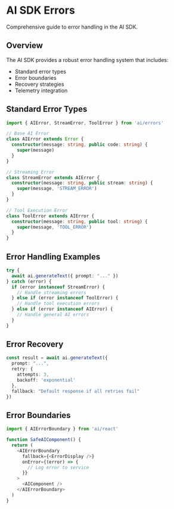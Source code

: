 # AI SDK Errors

Comprehensive guide to error handling in the AI SDK.

## Overview

The AI SDK provides a robust error handling system that includes:
- Standard error types
- Error boundaries
- Recovery strategies
- Telemetry integration

## Standard Error Types

```typescript
import { AIError, StreamError, ToolError } from 'ai/errors'

// Base AI Error
class AIError extends Error {
  constructor(message: string, public code: string) {
    super(message)
  }
}

// Streaming Error
class StreamError extends AIError {
  constructor(message: string, public stream: string) {
    super(message, 'STREAM_ERROR')
  }
}

// Tool Execution Error
class ToolError extends AIError {
  constructor(message: string, public tool: string) {
    super(message, 'TOOL_ERROR')
  }
}
```

## Error Handling Examples

```typescript
try {
  await ai.generateText({ prompt: "..." })
} catch (error) {
  if (error instanceof StreamError) {
    // Handle streaming errors
  } else if (error instanceof ToolError) {
    // Handle tool execution errors
  } else if (error instanceof AIError) {
    // Handle general AI errors
  }
}
```

## Error Recovery

```typescript
const result = await ai.generateText({
  prompt: "...",
  retry: {
    attempts: 3,
    backoff: 'exponential'
  },
  fallback: "Default response if all retries fail"
})
```

## Error Boundaries

```typescript
import { AIErrorBoundary } from 'ai/react'

function SafeAIComponent() {
  return (
    <AIErrorBoundary
      fallback={<ErrorDisplay />}
      onError={(error) => {
        // Log error to service
      }}
    >
      <AIComponent />
    </AIErrorBoundary>
  )
}
```
